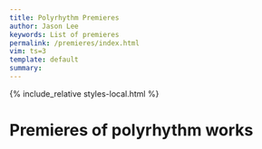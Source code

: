 ```yaml
---
title: Polyrhythm Premieres
author: Jason Lee
keywords: List of premieres
permalink: /premieres/index.html
vim: ts=3
template: default
summary: 
---
```


{% include_relative styles-local.html %}

# Premieres of polyrhythm works #

